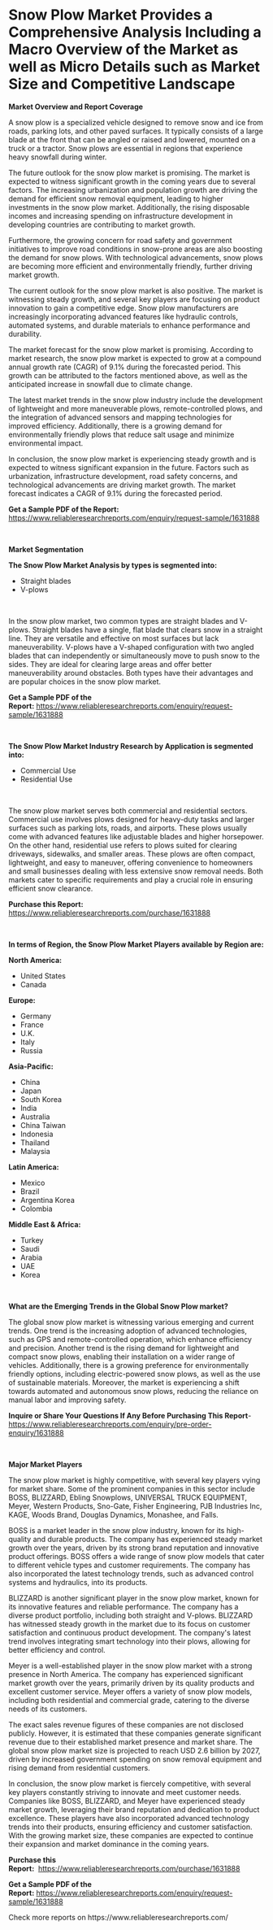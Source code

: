 <p><h1>Snow Plow Market Provides a Comprehensive Analysis Including a Macro Overview of the Market as well as Micro Details such as Market Size and Competitive Landscape</h1></p><p><strong>Market Overview and Report Coverage</strong></p>
<p><p>A snow plow is a specialized vehicle designed to remove snow and ice from roads, parking lots, and other paved surfaces. It typically consists of a large blade at the front that can be angled or raised and lowered, mounted on a truck or a tractor. Snow plows are essential in regions that experience heavy snowfall during winter.</p><p>The future outlook for the snow plow market is promising. The market is expected to witness significant growth in the coming years due to several factors. The increasing urbanization and population growth are driving the demand for efficient snow removal equipment, leading to higher investments in the snow plow market. Additionally, the rising disposable incomes and increasing spending on infrastructure development in developing countries are contributing to market growth.</p><p>Furthermore, the growing concern for road safety and government initiatives to improve road conditions in snow-prone areas are also boosting the demand for snow plows. With technological advancements, snow plows are becoming more efficient and environmentally friendly, further driving market growth.</p><p>The current outlook for the snow plow market is also positive. The market is witnessing steady growth, and several key players are focusing on product innovation to gain a competitive edge. Snow plow manufacturers are increasingly incorporating advanced features like hydraulic controls, automated systems, and durable materials to enhance performance and durability. </p><p>The market forecast for the snow plow market is promising. According to market research, the snow plow market is expected to grow at a compound annual growth rate (CAGR) of 9.1% during the forecasted period. This growth can be attributed to the factors mentioned above, as well as the anticipated increase in snowfall due to climate change.</p><p>The latest market trends in the snow plow industry include the development of lightweight and more maneuverable plows, remote-controlled plows, and the integration of advanced sensors and mapping technologies for improved efficiency. Additionally, there is a growing demand for environmentally friendly plows that reduce salt usage and minimize environmental impact.</p><p>In conclusion, the snow plow market is experiencing steady growth and is expected to witness significant expansion in the future. Factors such as urbanization, infrastructure development, road safety concerns, and technological advancements are driving market growth. The market forecast indicates a CAGR of 9.1% during the forecasted period.</p></p>
<p><strong>Get a Sample PDF of the Report:</strong> <a href="https://www.reliableresearchreports.com/enquiry/request-sample/1631888">https://www.reliableresearchreports.com/enquiry/request-sample/1631888</a></p>
<p>&nbsp;</p>
<p><strong>Market Segmentation</strong></p>
<p><strong>The Snow Plow Market Analysis by types is segmented into:</strong></p>
<p><ul><li>Straight blades</li><li>V-plows</li></ul></p>
<p>&nbsp;</p>
<p><p>In the snow plow market, two common types are straight blades and V-plows. Straight blades have a single, flat blade that clears snow in a straight line. They are versatile and effective on most surfaces but lack maneuverability. V-plows have a V-shaped configuration with two angled blades that can independently or simultaneously move to push snow to the sides. They are ideal for clearing large areas and offer better maneuverability around obstacles. Both types have their advantages and are popular choices in the snow plow market.</p></p>
<p><strong>Get a Sample PDF of the Report:</strong>&nbsp;<a href="https://www.reliableresearchreports.com/enquiry/request-sample/1631888">https://www.reliableresearchreports.com/enquiry/request-sample/1631888</a></p>
<p>&nbsp;</p>
<p><strong>The Snow Plow Market Industry Research by Application is segmented into:</strong></p>
<p><ul><li>Commercial Use</li><li>Residential Use</li></ul></p>
<p>&nbsp;</p>
<p><p>The snow plow market serves both commercial and residential sectors. Commercial use involves plows designed for heavy-duty tasks and larger surfaces such as parking lots, roads, and airports. These plows usually come with advanced features like adjustable blades and higher horsepower. On the other hand, residential use refers to plows suited for clearing driveways, sidewalks, and smaller areas. These plows are often compact, lightweight, and easy to maneuver, offering convenience to homeowners and small businesses dealing with less extensive snow removal needs. Both markets cater to specific requirements and play a crucial role in ensuring efficient snow clearance.</p></p>
<p><strong>Purchase this Report:</strong>&nbsp; <a href="https://www.reliableresearchreports.com/purchase/1631888">https://www.reliableresearchreports.com/purchase/1631888</a></p>
<p>&nbsp;</p>
<p><strong>In terms of Region, the Snow Plow Market Players available by Region are:</strong></p>
<p>
    <p> <strong> North America: </strong>
        <ul>
            <li>United States</li>
            <li>Canada</li>
        </ul>
        </p> 
    <p> <strong> Europe: </strong>
        <ul>
            <li>Germany</li>
            <li>France</li>
            <li>U.K.</li>
            <li>Italy</li>
            <li>Russia</li>
        </ul>
        </p> 
    <p> <strong> Asia-Pacific: </strong>
        <ul>
            <li>China</li>
            <li>Japan</li>
            <li>South Korea</li>
            <li>India</li>
            <li>Australia</li>
            <li>China Taiwan</li>
            <li>Indonesia</li>
            <li>Thailand</li>
            <li>Malaysia</li>
        </ul>
        </p> 
    <p> <strong> Latin America: </strong>
        <ul>
            <li>Mexico</li>
            <li>Brazil</li>
            <li>Argentina Korea</li>
            <li>Colombia</li>
        </ul>
        </p> 
    <p> <strong> Middle East & Africa: </strong>
        <ul>
            <li>Turkey</li>
            <li>Saudi</li>
            <li>Arabia</li>
            <li>UAE</li>
            <li>Korea</li>
        </ul>
    </p>
    </p>
<p>&nbsp;</p>
<p><strong>What are the Emerging Trends in the Global Snow Plow market?</strong></p>
<p><p>The global snow plow market is witnessing various emerging and current trends. One trend is the increasing adoption of advanced technologies, such as GPS and remote-controlled operation, which enhance efficiency and precision. Another trend is the rising demand for lightweight and compact snow plows, enabling their installation on a wider range of vehicles. Additionally, there is a growing preference for environmentally friendly options, including electric-powered snow plows, as well as the use of sustainable materials. Moreover, the market is experiencing a shift towards automated and autonomous snow plows, reducing the reliance on manual labor and improving safety.</p></p>
<p><strong>Inquire or Share Your Questions If Any Before Purchasing This Report</strong>- <a href="https://www.reliableresearchreports.com/enquiry/pre-order-enquiry/1631888">https://www.reliableresearchreports.com/enquiry/pre-order-enquiry/1631888</a></p>
<p>&nbsp;</p>
<p><strong>Major Market Players</strong></p>
<p><p>The snow plow market is highly competitive, with several key players vying for market share. Some of the prominent companies in this sector include BOSS, BLIZZARD, Ebling Snowplows, UNIVERSAL TRUCK EQUIPMENT, Meyer, Western Products, Sno-Gate, Fisher Engineering, PJB Industries Inc, KAGE, Woods Brand, Douglas Dynamics, Monashee, and Falls. </p><p>BOSS is a market leader in the snow plow industry, known for its high-quality and durable products. The company has experienced steady market growth over the years, driven by its strong brand reputation and innovative product offerings. BOSS offers a wide range of snow plow models that cater to different vehicle types and customer requirements. The company has also incorporated the latest technology trends, such as advanced control systems and hydraulics, into its products.</p><p>BLIZZARD is another significant player in the snow plow market, known for its innovative features and reliable performance. The company has a diverse product portfolio, including both straight and V-plows. BLIZZARD has witnessed steady growth in the market due to its focus on customer satisfaction and continuous product development. The company's latest trend involves integrating smart technology into their plows, allowing for better efficiency and control.</p><p>Meyer is a well-established player in the snow plow market with a strong presence in North America. The company has experienced significant market growth over the years, primarily driven by its quality products and excellent customer service. Meyer offers a variety of snow plow models, including both residential and commercial grade, catering to the diverse needs of its customers.</p><p>The exact sales revenue figures of these companies are not disclosed publicly. However, it is estimated that these companies generate significant revenue due to their established market presence and market share. The global snow plow market size is projected to reach USD 2.6 billion by 2027, driven by increased government spending on snow removal equipment and rising demand from residential customers.</p><p>In conclusion, the snow plow market is fiercely competitive, with several key players constantly striving to innovate and meet customer needs. Companies like BOSS, BLIZZARD, and Meyer have experienced steady market growth, leveraging their brand reputation and dedication to product excellence. These players have also incorporated advanced technology trends into their products, ensuring efficiency and customer satisfaction. With the growing market size, these companies are expected to continue their expansion and market dominance in the coming years.</p></p>
<p><strong>Purchase this Report:</strong>&nbsp;&nbsp;<a href="https://www.reliableresearchreports.com/purchase/1631888">https://www.reliableresearchreports.com/purchase/1631888</a></p>
<p></p>
<p><strong>Get a Sample PDF of the Report:</strong>&nbsp;<a href="https://www.reliableresearchreports.com/enquiry/request-sample/1631888">https://www.reliableresearchreports.com/enquiry/request-sample/1631888</a></p>
<p>Check more reports on https://www.reliableresearchreports.com/</p>
